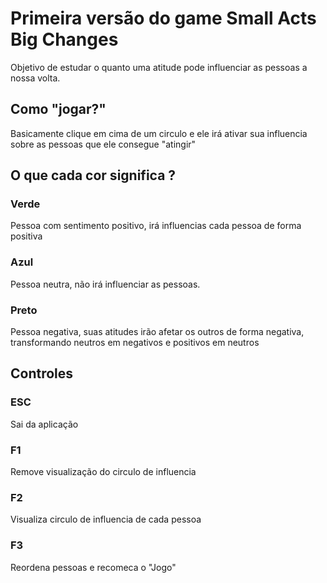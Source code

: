 # Primeira versão do game Small Acts Big Changes

Objetivo de estudar o quanto uma atitude pode influenciar as pessoas a nossa volta.

## Como "jogar?"

Basicamente clique em cima de um circulo e ele irá ativar sua influencia sobre as pessoas que ele consegue "atingir"


## O que cada cor significa ?

### Verde 
Pessoa com sentimento positivo, irá influencias cada pessoa de forma positiva

### Azul 
Pessoa neutra, não irá influenciar as pessoas.

### Preto
 Pessoa negativa, suas atitudes irão afetar os outros de forma negativa, transformando neutros em negativos e positivos em neutros

## Controles

### ESC 
Sai da aplicação

### F1
Remove visualização do circulo de influencia 

### F2 
Visualiza circulo de influencia de cada pessoa

### F3 
Reordena pessoas e recomeca o "Jogo"



